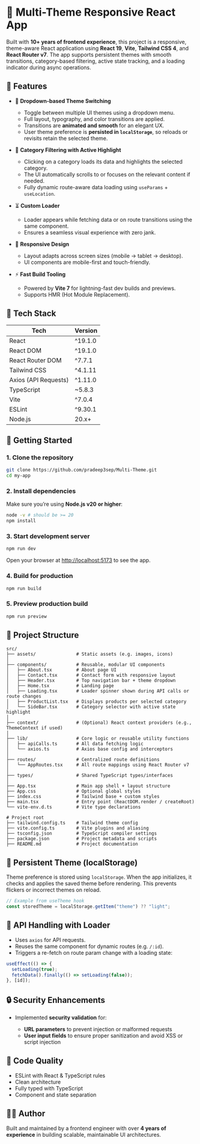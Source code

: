 # 🎨 Multi-Theme Responsive React App

Built with **10+ years of frontend experience**, this project is a responsive, theme-aware React application using **React 19**, **Vite**, **Tailwind CSS 4**, and **React Router v7**. The app supports persistent themes with smooth transitions, category-based filtering, active state tracking, and a loading indicator during async operations.

## 🧠 Features

- 🔁 **Dropdown-based Theme Switching**
  - Toggle between multiple UI themes using a dropdown menu.
  - Full layout, typography, and color transitions are applied.
  - Transitions are **animated and smooth** for an elegant UX.
  - User theme preference is **persisted in `localStorage`**, so reloads or revisits retain the selected theme.

- 🎯 **Category Filtering with Active Highlight**
  - Clicking on a category loads its data and highlights the selected category.
  - The UI automatically scrolls to or focuses on the relevant content if needed.
  - Fully dynamic route-aware data loading using `useParams` + `useLocation`.

- ⏳ **Custom Loader**
  - Loader appears while fetching data or on route transitions using the same component.
  - Ensures a seamless visual experience with zero jank.

- 📱 **Responsive Design**
  - Layout adapts across screen sizes (mobile → tablet → desktop).
  - UI components are mobile-first and touch-friendly.

- ⚡ **Fast Build Tooling**
  - Powered by **Vite 7** for lightning-fast dev builds and previews.
  - Supports HMR (Hot Module Replacement).

## 🧩 Tech Stack

| Tech                  | Version     |
|-----------------------|-------------|
| React                 | ^19.1.0     |
| React DOM             | ^19.1.0     |
| React Router DOM      | ^7.7.1      |
| Tailwind CSS          | ^4.1.11     |
| Axios (API Requests)  | ^1.11.0     |
| TypeScript            | ~5.8.3      |
| Vite                  | ^7.0.4      |
| ESLint                | ^9.30.1     |
| Node.js               | 20.x+       |

## 🚀 Getting Started

### 1. Clone the repository

```bash
git clone https://github.com/pradeep3sep/Multi-Theme.git
cd my-app
````

### 2. Install dependencies

Make sure you’re using **Node.js v20 or higher**:

```bash
node -v # should be >= 20
npm install
```

### 3. Start development server

```bash
npm run dev
```

Open your browser at [http://localhost:5173](http://localhost:5173) to see the app.

### 4. Build for production

```bash
npm run build
```

### 5. Preview production build

```bash
npm run preview
```

## 📁 Project Structure

```
src/
├── assets/               # Static assets (e.g. images, icons)
│
├── components/           # Reusable, modular UI components
│   ├── About.tsx         # About page UI
│   ├── Contact.tsx       # Contact form with responsive layout
│   ├── Header.tsx        # Top navigation bar + theme dropdown
│   ├── Home.tsx          # Landing page
│   ├── Loading.tsx       # Loader spinner shown during API calls or route changes
│   ├── ProductList.tsx   # Displays products per selected category
│   └── SideBar.tsx       # Category selector with active state highlight
│
├── context/              # (Optional) React context providers (e.g., ThemeContext if used)
│
├── lib/                  # Core logic or reusable utility functions
│   ├── apiCalls.ts       # All data fetching logic
│   └── axios.ts          # Axios base config and interceptors
│
├── routes/               # Centralized route definitions
│   └── AppRoutes.tsx     # All route mappings using React Router v7
│
├── types/                # Shared TypeScript types/interfaces
│
├── App.tsx               # Main app shell + layout structure
├── App.css               # Optional global styles
├── index.css             # Tailwind base + custom styles
├── main.tsx              # Entry point (ReactDOM.render / createRoot)
└── vite-env.d.ts         # Vite type declarations

# Project root
├── tailwind.config.ts    # Tailwind theme config
├── vite.config.ts        # Vite plugins and aliasing
├── tsconfig.json         # TypeScript compiler settings
├── package.json          # Project metadata and scripts
├── README.md             # Project documentation
```

## 🔐 Persistent Theme (localStorage)

Theme preference is stored using `localStorage`. When the app initializes, it checks and applies the saved theme before rendering. This prevents flickers or incorrect themes on reload.

```ts
// Example from useTheme hook
const storedTheme = localStorage.getItem("theme") ?? "light";
```

## 🔄 API Handling with Loader

* Uses `axios` for API requests.
* Reuses the same component for dynamic routes (e.g. `/:id`).
* Triggers a re-fetch on route param change with a loading state:

```ts
useEffect(() => {
  setLoading(true);
  fetchData().finally(() => setLoading(false));
}, [id]);
```

## 🔒 Security Enhancements

* Implemented **security validation** for:

  * **URL parameters** to prevent injection or malformed requests
  * **User input fields** to ensure proper sanitization and avoid XSS or script injection

## 🧼 Code Quality

* ESLint with React & TypeScript rules
* Clean architecture
* Fully typed with TypeScript
* Component and state separation

## 👨‍💻 Author

Built and maintained by a frontend engineer with over **4 years of experience** in building scalable, maintainable UI architectures.